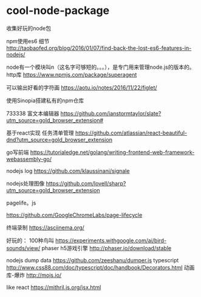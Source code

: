 # cool-node-package
收集好玩的node包

npm使用es6 细节  
http://taobaofed.org/blog/2016/01/07/find-back-the-lost-es6-features-in-nodejs/

node有一个模块叫n（这名字可够短的。。。），是专门用来管理node.js的版本的。
http库
https://www.npmjs.com/package/superagent

可以输出好看的字符画
https://aotu.io/notes/2016/11/22/figlet/

使用Sinopia搭建私有的npm仓库

733338
富文本编辑器
https://github.com/ianstormtaylor/slate?utm_source=gold_browser_extension#

基于react实现 任务清单管理
https://github.com/atlassian/react-beautiful-dnd?utm_source=gold_browser_extension

go写前端
https://tutorialedge.net/golang/writing-frontend-web-framework-webassembly-go/

nodejs log
https://github.com/klaussinani/signale

nodejs处理图像
https://github.com/lovell/sharp?utm_source=gold_browser_extension

pagelife。js

https://github.com/GoogleChromeLabs/page-lifecycle

终端录制
https://asciinema.org/


好玩的：
100种鸟叫 https://experiments.withgoogle.com/ai/bird-sounds/view/
phaser h5游戏引擎  http://phaser.io/download/stable

nodejs dump data https://github.com/zeeshanu/dumper.js
typescript http://www.css88.com/doc/typescript/doc/handbook/Decorators.html
动画库-爆炸 http://mojs.io/

like react  https://mithril.js.org/jsx.html


